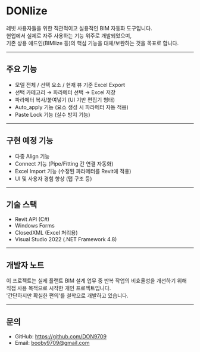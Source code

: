 # DONlize

레빗 사용자들을 위한 직관적이고 실용적인 BIM 자동화 도구입니다.  
현업에서 실제로 자주 사용하는 기능 위주로 개발되었으며,  
기존 상용 애드인(BIMlize 등)의 핵심 기능을 대체/보완하는 것을 목표로 합니다.

---

## 주요 기능

- 모델 전체 / 선택 요소 / 현재 뷰 기준 Excel Export
- 선택 카테고리 → 파라메터 선택 → Excel 저장
- 파라메터 복사/붙여넣기 (UI 기반 편집기 형태)
- Auto_apply 기능 (요소 생성 시 파라메터 자동 적용)
- Paste Lock 기능 (실수 방지 기능)

---

## 구현 예정 기능

- 다중 Align 기능
- Connect 기능 (Pipe/Fitting 간 연결 자동화)
- Excel Import 기능 (수정된 파라메터를 Revit에 적용)
- UI 및 사용자 경험 향상 (탭 구조 등)

---

## 기술 스택

- Revit API (C#)
- Windows Forms
- ClosedXML (Excel 처리용)
- Visual Studio 2022 (.NET Framework 4.8)

---

## 개발자 노트

이 프로젝트는 실제 플랜트 BIM 설계 업무 중 반복 작업의 비효율성을 개선하기 위해  
직접 사용 목적으로 시작한 개인 프로젝트입니다.  
'간단하지만 확실한 편의'를 철학으로 개발하고 있습니다.

---

## 문의

- GitHub: https://github.com/DON9709
- Email: booby9709@gmail.com
